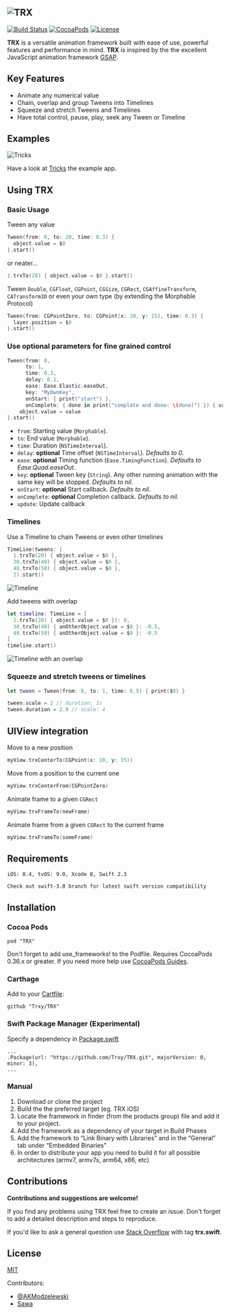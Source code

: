 ![TRX](https://trxy.github.io/TRX/trx@2x.png)
---

[![Build Status](https://img.shields.io/travis/Trxy/TRX/master.svg)](https://travis-ci.org/Trxy/TRX) [![CocoaPods](https://img.shields.io/cocoapods/v/TRX.svg)](https://cocoapods.org/?q=trx) [![License](https://img.shields.io/github/license/Trxy/TRX.svg)](LICENSE)

**TRX** is a versatile animation framework built with ease of use, powerful features and performance in mind.
**TRX** is inspired by the the excellent JavaScript animation framework [GSAP](http://greensock.com/gsap).

## Key Features

* Animate any numerical value
* Chain, overlap and group Tweens into Timelines
* Squeeze and stretch Tweens and Timelines
* Have total control, pause, play, seek any Tween or Timeline

## Examples

![Tricks](https://trxy.github.io/TRX/tricks.gif)

Have a look at [Tricks](https://github.com/Trxy/Tricks) the example app.

## Using TRX

### Basic Usage

Tween any value
```swift
Tween(from: 0, to: 20, time: 0.3) {
  object.value = $0
}.start()
```
or neater...

```swift
1.trxTo(20) { object.value = $0 }.start()
```

Tween `Double`, `CGFloat`, `CGPoint`, `CGSize`, `CGRect`, `CGAffineTransform`, `CATransform3D` 
or even your own type (by extending the Morphable Protocol)

```swift
Tween(from: CGPointZero, to: CGPoint(x: 20, y: 15), time: 0.3) {
  layer.position = $0
}.start()
```

### Use optional parameters for fine grained control

```swift
Tween(from: 0,
      to: 1,
      time: 0.3,
      delay: 0.1,
      ease: Ease.Elastic.easeOut,
      key: "MyOwnKey",
      onStart: { print("start") },
      onComplete: { done in print("complete and done: \(done)") }) { value in
    object.value = value
}.start()
```

- `from`: Starting value (`Morphable`).
- `to`: End value (`Morphable`).
- `time`: Duration (`NSTimeInterval`).
- `delay`: **optional** Time offset (`NSTimeInterval`). *Defaults to 0*.
- `ease`: **optional** Timing function (`Ease.TimingFunction`). *Defaults to Ease.Quad.easeOut*.
- `key`: **optional** Tween key (`String`). Any other running animation with the same key will be stopped. *Defaults&nbsp;to&nbsp;nil*.
- `onStart`: **optional** Start callback. *Defaults to nil*.
- `onComplete`: **optional** Completion callback. *Defaults to nil*.
- `update`: Update callback


### Timelines

Use a Timeline to chain Tweens or even other timelines

```swift
TimeLine(tweens: [
  1.trxTo(20) { object.value = $0 },
  30.trxTo(40) { object.value = $0 },
  40.trxTo(50) { object.value = $0 },
  ]).start()
```
![Timeline](https://trxy.github.io/TRX/docs/timeline.png)

Add tweens with overlap

```swift
let timeline: TimeLine = [
  1.trxTo(20) { object.value = $0 }): 0,
  30.trxTo(40) { anOtherObject.value = $0 }: -0.5,
  40.trxTo(50) { anOtherObject.value = $0 }: -0.5
]
timeline.start()
```
![Timeline with an overlap](https://trxy.github.io/TRX/docs/timeline_overlap.png)

### Squeeze and stretch tweens or timelines

```swift
let tween = Tween(from: 0, to: 1, time: 0.5) { print($0) }

tween.scale = 2 // duration: 1s
tween.duration = 2.0 // scale: 4
```

## UIView integration

Move to a new position
```swift
myView.trxCenterTo(CGPoint(x: 10, y: 15))
```
Move from a position to the current one
```swift
myView.trxCenterFrom(CGPointZero)
```
Animate frame to a given `CGRect`
```swift
myView.trxFrameTo(newFrame)
```
Animate frame from a given `CGRect` to the current frame
```swift
myView.trxFrameTo(someFrame)
```

## Requirements

```
iOS: 8.4, tvOS: 9.0, Xcode 8, Swift 2.3

Check out swift-3.0 branch for latest swift version compatibility

```
## Installation
### Cocoa Pods
```
pod "TRX"
```
Don't forget to add use_frameworks! to the Podfile. 
Requires CocoaPods 0.36.x or greater.
If you need more help use [CocoaPods Guides](https://guides.cocoapods.org/using/getting-started.html#getting-started).

### Carthage
Add to your [Cartfile](https://github.com/Carthage/Carthage):
```
github "Trxy/TRX"
```

### Swift Package Manager (Experimental)
Specify a dependency in [Package.swift](https://swift.org/package-manager/)
```
...
.Package(url: "https://github.com/Trxy/TRX.git", majorVersion: 0, minor: 3),
...
```

### Manual

1. Download or clone the project
2. Build the the preferred target (eg. TRX iOS)
3. Locate the framework in finder (from the products group) file and add it to your project.
4. Add the framework as a dependency of your target in Build Phases
5. Add the framework to “Link Binary with Libraries” and in the “General” tab under “Embedded Binaries”
6. In order to distribute your app you need to build it for all possible architectures (armv7, armv7s, arm64, x86, etc)

## Contributions

**Contributions and suggestions are welcome!**

If you find any problems using TRX feel free to create an issue. 
Don't forget to add a detailed description and steps to reproduce.

If you'd like to ask a general question use [Stack Overflow](http://stackoverflow.com/) with tag **trx.swift**.

## License

[MIT](LICENSE)

Contributors: 
- [@AKModzelewski](https://twitter.com/AKModzelewski)
- [Sawa](https://www.behance.net/SawaMac)